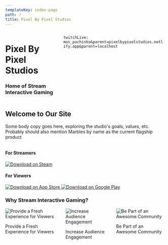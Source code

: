 ```yaml
---
templateKey: index-page
path: /
title: Pixel By Pixel Studios
---
```


<div class="columns masthead">

<div id="titles" class="column is-6">

<h1 class="is-size-1">
Pixel By Pixel Studios
</h1>

<h3 class="is-size-5">
Home of Stream Interactive Gaming
</h3>

</div>

<div id="stream" class="column is-6 full-width-image">

`twitchLive: mos_pachinko&parent=pixelbypixelstudios.netlify.app&parent=localhost`

</div>

</div>

<div class="content container">

<section class="mainPitch">

<h1 class="title">Welcome to Our Site</h1>

<p>Some body copy goes here, exploring the studio's goals, values, etc. Probably should also mention Marbles by name as the current flagship product</p>

</section>

<section class="downloads columns">

<div class="streamer column is-4">
<h4>For Streamers</h4>
<a href="https://store.steampowered.com/app/1170970/Marbles_on_Stream/" target="_blank" rel="noreferrer noopener">
<img src="/img/steam_download_small.webp" alt="Download on Steam" />
</a>
</div>

<div class="viewer column is-4">
<h4>For Viewers</h4>
<a href="https://apps.apple.com/de/app/marbles-on-stream-mobile/id1443250176" target="_blank" rel="noreferrer noopener">
<img src="/img/ios_download.webp" alt="Download on App Store" />
</a>
<a href="https://play.google.com/store/apps/details?id=com.pixelbypixel.mosmobile" target="_blank" rel="noreferrer noopener">
<img src="/img/google_play_download.webp" alt="Download on Google Play" />
</a>
</div>

</section>

<section class="sellingPoints">

<h3 class="has-text-weight-semibold is-size-2">Why Stream Interactive Gaming?</h3>

<div class="columns">

<div class="column is-4">
<img src="/img/home-main1.webp" alt="Provide a Fresh Experience for Viewers" />
<p>Provide a Fresh Experience for Viewers</p>
</div>

<div class="column is-4">
<img src="/img/home-main2.webp" alt="Increase Audience Engagement" />
<p>Increase Audience Engagement</p>
</div>

<div class="column is-4">
<img src="/img/home-main3.webp" alt="Be Part of an Awesome Community" />
<p>Be Part of an Awesome Community</p>
</div>

</div>

</section>

</div>

</StyledContent>